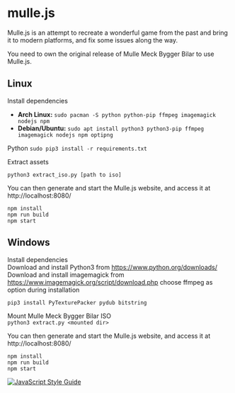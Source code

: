 # mulle.js

Mulle.js is an attempt to recreate a wonderful game from the past and bring it to modern platforms, and fix some issues along the way.

You need to own the original release of Mulle Meck Bygger Bilar to use Mulle.js.

## Linux
Install dependencies
* **Arch Linux:** `sudo pacman -S python python-pip ffmpeg imagemagick nodejs npm`
* **Debian/Ubuntu:** `sudo apt install python3 python3-pip ffmpeg imagemagick nodejs npm optipng`

Python
`sudo pip3 install -r requirements.txt`

Extract assets
```
python3 extract_iso.py [path to iso]
```

You can then generate and start the Mulle.js website, and access it at http://localhost:8080/
```
npm install
npm run build
npm start
```

## Windows
Install dependencies  
Download and install Python3 from https://www.python.org/downloads/  
Download and install imagemagick from https://www.imagemagick.org/script/download.php choose ffmpeg as option during installation

`pip3 install PyTexturePacker pydub bitstring`

Mount Mulle Meck Bygger Bilar ISO  
`python3 extract.py <mounted dir>`

You can then generate and start the Mulle.js website, and access it at http://localhost:8080/
```
npm install
npm run build
npm start
```
[![JavaScript Style Guide](https://cdn.rawgit.com/standard/standard/master/badge.svg)](https://github.com/standard/standard)
